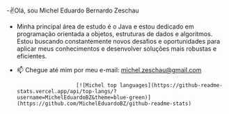 -✌️Olá, sou Michel Eduardo Bernardo Zeschau
- Minha principal área de estudo é o Java e estou dedicado em programação orientada a objetos, estruturas de dados e algoritmos. Estou buscando constantemente novos  desafios e oportunidades para aplicar meus conhecimentos e desenvolver soluções mais robustas e eficientes. 
- 📫 Chegue até mim por meu e-mail: michel.zeschau@gmail.com

                         [![Michel top languages](https://github-readme-stats.vercel.app/api/top-langs/?username=MichelEduardoBZ&theme=blue-green)]            (https://github.com/MichelEduardoBZ/github-readme-stats)
